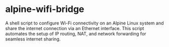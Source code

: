 # alpine-wifi-bridge
A shell script to configure Wi-Fi connectivity on an Alpine Linux system and share the internet connection via an Ethernet interface. This script automates the setup of IP routing, NAT, and network forwarding for seamless internet sharing.
